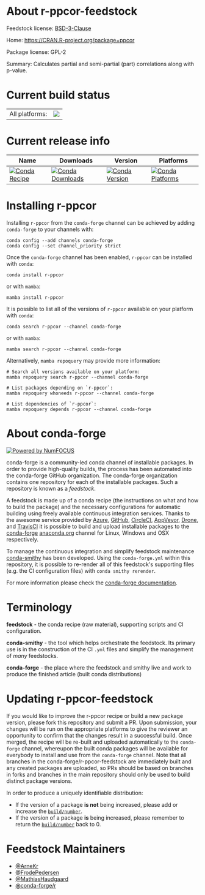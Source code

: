 About r-ppcor-feedstock
=======================

Feedstock license: [BSD-3-Clause](https://github.com/conda-forge/r-ppcor-feedstock/blob/main/LICENSE.txt)

Home: https://CRAN.R-project.org/package=ppcor

Package license: GPL-2

Summary: Calculates partial and semi-partial (part) correlations along with p-value.

Current build status
====================


<table><tr><td>All platforms:</td>
    <td>
      <a href="https://dev.azure.com/conda-forge/feedstock-builds/_build/latest?definitionId=3444&branchName=main">
        <img src="https://dev.azure.com/conda-forge/feedstock-builds/_apis/build/status/r-ppcor-feedstock?branchName=main">
      </a>
    </td>
  </tr>
</table>

Current release info
====================

| Name | Downloads | Version | Platforms |
| --- | --- | --- | --- |
| [![Conda Recipe](https://img.shields.io/badge/recipe-r--ppcor-green.svg)](https://anaconda.org/conda-forge/r-ppcor) | [![Conda Downloads](https://img.shields.io/conda/dn/conda-forge/r-ppcor.svg)](https://anaconda.org/conda-forge/r-ppcor) | [![Conda Version](https://img.shields.io/conda/vn/conda-forge/r-ppcor.svg)](https://anaconda.org/conda-forge/r-ppcor) | [![Conda Platforms](https://img.shields.io/conda/pn/conda-forge/r-ppcor.svg)](https://anaconda.org/conda-forge/r-ppcor) |

Installing r-ppcor
==================

Installing `r-ppcor` from the `conda-forge` channel can be achieved by adding `conda-forge` to your channels with:

```
conda config --add channels conda-forge
conda config --set channel_priority strict
```

Once the `conda-forge` channel has been enabled, `r-ppcor` can be installed with `conda`:

```
conda install r-ppcor
```

or with `mamba`:

```
mamba install r-ppcor
```

It is possible to list all of the versions of `r-ppcor` available on your platform with `conda`:

```
conda search r-ppcor --channel conda-forge
```

or with `mamba`:

```
mamba search r-ppcor --channel conda-forge
```

Alternatively, `mamba repoquery` may provide more information:

```
# Search all versions available on your platform:
mamba repoquery search r-ppcor --channel conda-forge

# List packages depending on `r-ppcor`:
mamba repoquery whoneeds r-ppcor --channel conda-forge

# List dependencies of `r-ppcor`:
mamba repoquery depends r-ppcor --channel conda-forge
```


About conda-forge
=================

[![Powered by
NumFOCUS](https://img.shields.io/badge/powered%20by-NumFOCUS-orange.svg?style=flat&colorA=E1523D&colorB=007D8A)](https://numfocus.org)

conda-forge is a community-led conda channel of installable packages.
In order to provide high-quality builds, the process has been automated into the
conda-forge GitHub organization. The conda-forge organization contains one repository
for each of the installable packages. Such a repository is known as a *feedstock*.

A feedstock is made up of a conda recipe (the instructions on what and how to build
the package) and the necessary configurations for automatic building using freely
available continuous integration services. Thanks to the awesome service provided by
[Azure](https://azure.microsoft.com/en-us/services/devops/), [GitHub](https://github.com/),
[CircleCI](https://circleci.com/), [AppVeyor](https://www.appveyor.com/),
[Drone](https://cloud.drone.io/welcome), and [TravisCI](https://travis-ci.com/)
it is possible to build and upload installable packages to the
[conda-forge](https://anaconda.org/conda-forge) [anaconda.org](https://anaconda.org/)
channel for Linux, Windows and OSX respectively.

To manage the continuous integration and simplify feedstock maintenance
[conda-smithy](https://github.com/conda-forge/conda-smithy) has been developed.
Using the ``conda-forge.yml`` within this repository, it is possible to re-render all of
this feedstock's supporting files (e.g. the CI configuration files) with ``conda smithy rerender``.

For more information please check the [conda-forge documentation](https://conda-forge.org/docs/).

Terminology
===========

**feedstock** - the conda recipe (raw material), supporting scripts and CI configuration.

**conda-smithy** - the tool which helps orchestrate the feedstock.
                   Its primary use is in the construction of the CI ``.yml`` files
                   and simplify the management of *many* feedstocks.

**conda-forge** - the place where the feedstock and smithy live and work to
                  produce the finished article (built conda distributions)


Updating r-ppcor-feedstock
==========================

If you would like to improve the r-ppcor recipe or build a new
package version, please fork this repository and submit a PR. Upon submission,
your changes will be run on the appropriate platforms to give the reviewer an
opportunity to confirm that the changes result in a successful build. Once
merged, the recipe will be re-built and uploaded automatically to the
`conda-forge` channel, whereupon the built conda packages will be available for
everybody to install and use from the `conda-forge` channel.
Note that all branches in the conda-forge/r-ppcor-feedstock are
immediately built and any created packages are uploaded, so PRs should be based
on branches in forks and branches in the main repository should only be used to
build distinct package versions.

In order to produce a uniquely identifiable distribution:
 * If the version of a package **is not** being increased, please add or increase
   the [``build/number``](https://docs.conda.io/projects/conda-build/en/latest/resources/define-metadata.html#build-number-and-string).
 * If the version of a package **is** being increased, please remember to return
   the [``build/number``](https://docs.conda.io/projects/conda-build/en/latest/resources/define-metadata.html#build-number-and-string)
   back to 0.

Feedstock Maintainers
=====================

* [@ArneKr](https://github.com/ArneKr/)
* [@FrodePedersen](https://github.com/FrodePedersen/)
* [@MathiasHaudgaard](https://github.com/MathiasHaudgaard/)
* [@conda-forge/r](https://github.com/conda-forge/r/)

